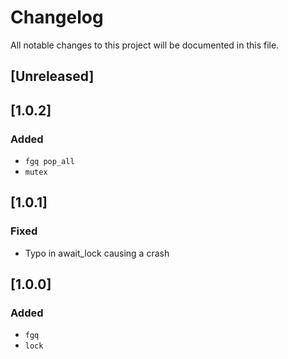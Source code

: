 # Changelog

All notable changes to this project will be documented in this file.

## [Unreleased]

## [1.0.2]

### Added

- `fgq pop_all`
- `mutex`

## [1.0.1]

### Fixed

- Typo in await_lock causing a crash

## [1.0.0]

### Added

- `fgq`
- `lock`
